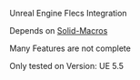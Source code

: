 Unreal Engine Flecs Integration

Depends on [Solid-Macros](https://github.com/Reddy-dev/Solid-Macros)

Many Features are not complete

Only tested on Version: UE 5.5
